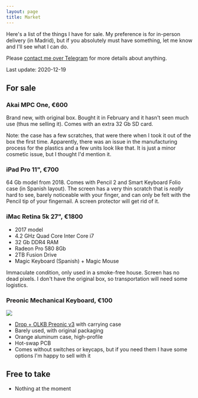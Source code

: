 ```yaml
---
layout: page
title: Market
---
```


Here's a list of the things I have for sale. My preference is for in-person delivery (in Madrid), but if you absolutely must have something, let me know and I'll see what I can do.

Please [contact me over Telegram](https://t.me/bomberstudios) for more details about anything.

Last update: 2020-12-19

## For sale

### Akai MPC One, €600

Brand new, with original box. Bought it in February and it hasn't seen much use (thus me selling it). Comes with an extra 32 Gb SD card.

Note: the case has a few scratches, that were there when I took it out of the box the first time. Apparently, there was an issue in the manufacturing process for the plastics and a few units look like that. It is just a minor cosmetic issue, but I thought I'd mention it.


### iPad Pro 11", €700

64 Gb model from 2018. Comes with Pencil 2 and Smart Keyboard Folio case (in Spanish layout).
The screen has a very thin scratch that is *really* hard to see, barely noticeable with your finger, and can only be felt with the Pencil tip of your fingernail. A screen protector will get rid of it.


### iMac Retina 5k 27", €1800

- 2017 model
- 4.2 GHz Quad Core Inter Core i7
- 32 Gb DDR4 RAM
- Radeon Pro 580 8Gb
- 2TB Fusion Drive
- Magic Keyboard (Spanish) + Magic Mouse

Immaculate condition, only used in a smoke-free house. Screen has no dead pixels. I don't have the original box, so transportation will need some logistics.


### Preonic Mechanical Keyboard, €100

![](https://massdrop-s3.imgix.net/img_thread/1600670659021.139849749986496873318856-IMG5554.jpeg?auto=format&fm=jpg&fit=max&w=1300&h=1083&dpr=2&q=40)

- [Drop + OLKB Preonic v3](https://drop.com/buy/preonic-mechanical-keyboard) with carrying case
- Barely used, with original packaging
- Orange aluminum case, high-profile
- Hot-swap PCB
- Comes without switches or keycaps, but if you need them I have some options I'm happy to sell with it


## Free to take

- Nothing at the moment
